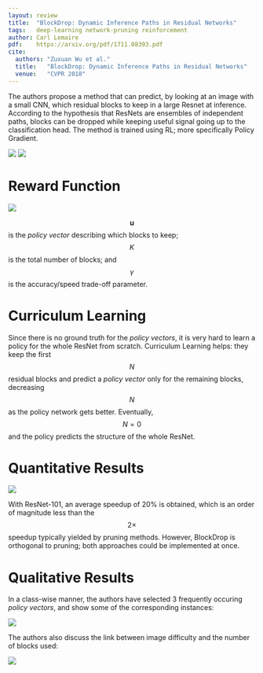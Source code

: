```yaml
---
layout: review
title:  "BlockDrop: Dynamic Inference Paths in Residual Networks"
tags:   deep-learning network-pruning reinforcement
author: Carl Lemaire
pdf:    https://arxiv.org/pdf/1711.08393.pdf
cite:
  authors: "Zuxuan Wu et al."
  title:   "BlockDrop: Dynamic Inference Paths in Residual Networks"
  venue:   "CVPR 2018"
---
```


The authors propose a method that can predict, by looking at an image with a small CNN, which residual blocks to keep in a large Resnet at inference. According to the hypothesis that ResNets are ensembles of independent paths, blocks can be dropped while keeping useful signal going up to the classification head. The method is trained using RL; more specifically Policy Gradient.

![](/deep-learning/images/blockdrop/fig1.png)
![](/deep-learning/images/blockdrop/fig2.png)

# Reward Function

![](/deep-learning/images/blockdrop/eq3.png)

$$ \mathbf{u} $$ is the _policy vector_ describing which blocks to keep; $$ K $$ is the total number of blocks; and $$ \gamma $$ is the accuracy/speed trade-off parameter.

# Curriculum Learning

Since there is no ground truth for the _policy vectors_, it is very hard to learn a policy for the whole ResNet from scratch. Curriculum Learning helps: they keep the first $$ N $$ residual blocks and predict a _policy vector_ only for the remaining blocks, decreasing $$ N $$ as the policy network gets better. Eventually, $$ N = 0 $$ and the policy predicts the structure of the whole ResNet.

# Quantitative Results

![](/deep-learning/images/blockdrop/tab1.png)

With ResNet-101, an average speedup of 20% is obtained, which is an order of magnitude less than the $$ 2 \times $$ speedup typically yielded by pruning methods. However, BlockDrop is orthogonal to pruning; both approaches could be implemented at once.

# Qualitative Results

In a class-wise manner, the authors have selected 3 frequently occuring _policy vectors_, and show some of the corresponding instances:

![](/deep-learning/images/blockdrop/fig4.png)

The authors also discuss the link between image difficulty and the number of blocks used:

![](/deep-learning/images/blockdrop/fig5.png)